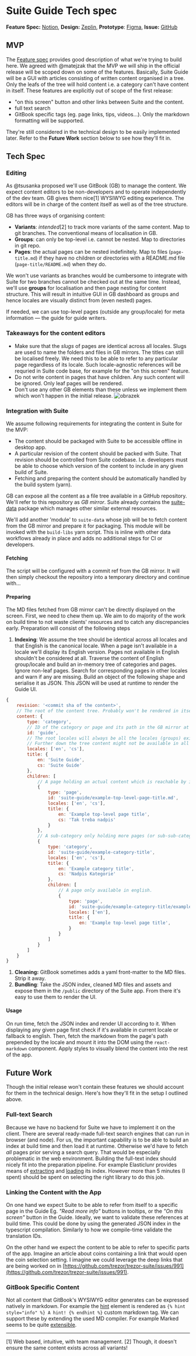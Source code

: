 # Suite Guide Tech spec

**Feature Spec:** [Notion](https://www.notion.so/satoshilabs/Product-guide-394602e300cd46639233df53f31ed715?d=40dfec81-588d-4492-b108-1468861e450f), **Design:** [Zeplin](https://zpl.io/aBzxkDq), **Prototype**: [Figma](https://www.figma.com/proto/PVqDKfI5VvzbCJ5kheBPfS/Learn-and-Discover?page-id=0%3A1&node-id=1%3A30&viewport=672%2C292%2C0.12598536908626556&scaling=min-zoom), **Issue:** [GitHub](https://github.com/trezor/trezor-suite/issues/3713)

## MVP

The [Feature spec](https://www.notion.so/satoshilabs/Product-guide-394602e300cd46639233df53f31ed715?d=40dfec81-588d-4492-b108-1468861e450f) provides good description of what we're trying to build here. We agreed with @matejzak that the MVP we will ship in the official release will be scoped down on some of the features. Basically, Suite Guide will be a GUI with articles consisting of written content organised in a tree. Only the leafs of the tree will hold content i.e. a category can't have content in itself. These features are explicitly out of scope of the first release:

-   "on this screen" button and other links between Suite and the content.
-   full text search
-   GitBook specific tags (eg. page links, tips, videos...). Only the markdown formatting will be supported.

They're still considered in the technical design to be easily implemented later. Refer to the **Future Work** section below to see how they'll fit in.

## Tech Spec

### Editing

As @tsusanka proposed we'll use GitBook (GB) to manage the content. We expect content editors to be non-developers and to operate independently of the dev team. GB gives them nice[1] WYSIWYG editing experience. The editors will be in charge of the content itself as well as of the tree structure.

GB has three ways of organising content:

-   **Variants**: _intended_[2] to track more variants of the same content. Map to git branches. The conventional means of localisation in GB.
-   **Groups**: can only be top-level i.e. cannot be nested. Map to directories in git repo.
-   **Pages**: the actual pages can be nested indefinitely. Map to files (`page-title.md`) if they have no children or directories with a README.md file (`page-title/README.md`) when they do.

We won't use variants as branches would be cumbersome to integrate with Suite for two branches cannot be checked out at the same time. Instead, we'll use **groups** for localisation and then page nesting for content structure. This will result in intuitive GUI in GB dashboard as groups and hence locales are visually distinct from (even nested) pages.

If needed, we can use top-level pages (outside any group/locale) for meta information — the guide for guide writers.

### Takeaways for the content editors

-   Make sure that the _slugs_ of pages are identical across all locales. Slugs are used to name the folders and files in GB mirrors. The titles can still be localised freely. We need this to be able to refer to any particular page regardless of its locale. Such locale-agnostic references will be requried in Suite code base, for example for the "on this screen" feature.
-   Do not write content in pages that have children. Any such content will be ignored. Only leaf pages will be rendered.
-   Don't use any other GB elements than these unless we implement them which won't happen in the initial release.
    ![obrazek](https://user-images.githubusercontent.com/16712262/117797589-77aebc00-b250-11eb-8d92-31c37bf83803.png)

### Integration with Suite

We assume following requirements for integrating the content in Suite for the MVP:

-   The content should be packaged with Suite to be accessible offline in desktop app.
-   A particular revision of the content should be packed with Suite. That revision should be controlled from Suite codebase. I.e. developers must be able to choose which version of the content to include in any given build of Suite.
-   Fetching and preparing the content should be automatically handled by the build system (yarn).

GB can expose all the content as a file tree available in a GitHub repository. We'll refer to this repository as _GB mirror_. Suite already contains the [suite-data](https://github.com/trezor/trezor-suite/tree/develop/packages/suite-data) package which manages other similar external resources.

We'll add another 'module' to `suite-data` whose job will be to fetch content from the GB mirror and prepare it for packaging. This module will be invoked with the `build-libs` yarn script. This is inline with other data workflows already in place and adds no additional steps for CI or developers.

#### Fetching

The script will be configured with a commit ref from the GB mirror. It will then simply checkout the repository into a temporary directory and continue with...

#### Preparing

The MD files fetched from GB mirror can't be directly displayed on the screen. First, we need to chew them up. We aim to do majority of the work on build time to not waste clients' resources and to catch any discrepancies early. Preparation will consist of the following steps

1. **Indexing**: We assume the tree should be identical across all locales and that English is the canonical locale. When a page isn't available in a locale we'll display its English version. Pages not available in English shouldn't be considered at all.
   Traverse the content of English group/locale and build an in-memory tree of categories and pages. Ignore non-leaf pages. Search for corresponding pages in other locales and warn if any are missing. Build an object of the following shape and serialise it as JSON. This JSON will be used at runtime to render the Guide UI.

```js
{
    revision: '<commit sha of the content>',
    // The root of the content tree. Probably won't be rendered in itself - the rendering will start with its children.
    content: {
        type: 'category',
        // ID of the category or page and its path in the GB mirror at the same time.
        id: 'guide',
        // The root locales will always be all the locales (groups) existing in GB.
        // Further down the tree content might not be available in all locales.
        locales: ['en', 'cs'],
        title: {
            en: 'Suite Guide',
            cs: 'Suite Guide'
        },
        children: [
            // A page holding an actual content which is reachable by its id.
            {
                type: 'page',
                id: 'suite-guide/example-top-level-page-title.md',
                locales: ['en', 'cs'],
                title: {
                    en: 'Example top-level page title',
                    cs: 'Tak treba nadpis'
                }
            },
            // A sub-category only holding more pages (or sub-sub-categories).
            {
                type: 'category',
                id: 'suite-guide/example-category-title',
                locales: ['en', 'cs'],
                title: {
                    en: 'Example category title',
                    cs: 'Nadpis Kategorie'
                },
                children: [
                    // A page only available in english.
                    {
                        type: 'page',
                        id: 'suite-guide/example-category-title/example-page-title.md',
                        locales: ['en'],
                        title: {
                            en: 'Example top-level page title',
                        }
                    }
                ]
            }
        ]
    }
}
```

1. **Cleaning:** GitBook sometimes adds a yaml front-matter to the MD files. Strip it away.
1. **Bundling**: Take the JSON index, cleaned MD files and assets and expose them in the `/public` directory of the Suite app. From there it's easy to use them to render the UI.

#### Usage

On run time, fetch the JSON index and render UI according to it. When displaying any given page first check if it's available in current locale or fallback to english. Then, fetch the markdown from the page's path prepended by the locale and mount it into the DOM using the `react-markdown` component. Apply styles to visually blend the content into the rest of the app.

## Future Work

Though the initial release won't contain these features we should account for them in the technical design. Here's how they'll fit in the setup I outlined above.

### Full-text Search

Because we have no backend for Suite we have to implement it on the client. There are several ready-made full-text search engines that can run in browser (and node). For us, the important capability is to be able to build an index at build time and then load it at runtime. Otherwise we'd have to fetch _all_ pages prior serving a search query. That would be especially problematic in the web environment. Building the full-text index should nicely fit into the preparation pipeline. For example Elasticlunr provides means of [extracting](<[http://elasticlunr.com/docs/index.js.html#toJSON](http://elasticlunr.com/docs/index.js.html#toJSON)>) and [loading](<[http://elasticlunr.com/docs/index.js.html#load](http://elasticlunr.com/docs/index.js.html#load)>) its index. However more than 5 minutes (I spent) should be spent on selecting the right library to do this job.

### Linking the Content with the App

On one hand we expect Suite to be able to refer from itself to a specific page in the Guide Eg. _"Read more info"_ buttons in tooltips, or the _"On this screen"_ button in the Guide. Ideally, we want to validate these references at build time. This could be done by using the generated JSON index in the typescript compilation. Similarly to how we compile-time validate the translation IDs.

On the other hand we expect the content to be able to refer to specific parts of the app. Imagine an article about coins containing a link that would open the coin selection setting. I imagine we could leverage the deep links that are being worked on in [https://github.com/trezor/trezor-suite/issues/991](https://github.com/trezor/trezor-suite/issues/991).

### GitBook Specific Content

Not all content that GitBook's WYSIWYG editor generates can be expressed natively in markdown. For example the [hint](https://docs.gitbook.com/editing-content/rich-content/with-command-palette#hints-and-callouts) element is rendered as `{% hint style="info" %} A hint! {% endhint %}` custom markdown tag. We can support these by extending the used MD compiler. For example Marked seems to be quite [extensible](<[https://marked.js.org/using_pro](https://marked.js.org/using_pro)>).

---

[1] Web based, intuitive, with team management.
[2] Though, it doesn't ensure the same content exists across all variants!
